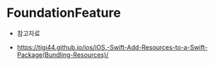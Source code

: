 # FoundationFeature


- 참고자료

- https://tigi44.github.io/ios/iOS,-Swift-Add-Resources-to-a-Swift-Package(Bundling-Resources)/
